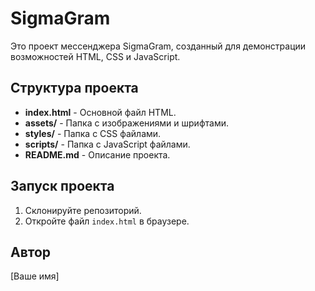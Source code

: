 # SigmaGram

Это проект мессенджера SigmaGram, созданный для демонстрации возможностей HTML, CSS и JavaScript.

## Структура проекта

- **index.html** - Основной файл HTML.
- **assets/** - Папка с изображениями и шрифтами.
- **styles/** - Папка с CSS файлами.
- **scripts/** - Папка с JavaScript файлами.
- **README.md** - Описание проекта.

## Запуск проекта

1. Склонируйте репозиторий.
2. Откройте файл `index.html` в браузере.

## Автор

[Ваше имя]